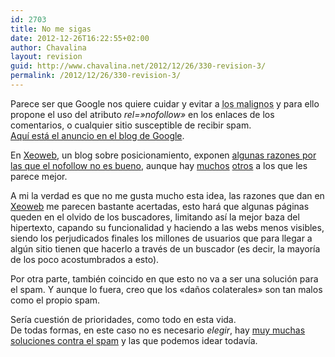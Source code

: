 ```yaml
---
id: 2703
title: No me sigas
date: 2012-12-26T16:22:55+02:00
author: Chavalina
layout: revision
guid: http://www.chavalina.net/2012/12/26/330-revision-3/
permalink: /2012/12/26/330-revision-3/
---
```

Parece ser que Google nos quiere cuidar y evitar a <acronym title="spammers">los malignos</acronym> y para ello propone el uso del atributo _rel=»nofollow»_ en los enlaces de los comentarios, o cualquier sitio susceptible de recibir spam.  
<a href="http://www.google.com/googleblog/2005/01/preventing-comment-spam.html" target="_blank">Aquí está el anuncio en el blog de Google</a>.

En <a href="http://xeoweb.bitacoras.com" target="_blank">Xeoweb</a>, un blog sobre posicionamiento, exponen <a href="http://xeoweb.bitacoras.com/2005/01/19/contra-el-no-follow/" target="_blank">algunas razones por las que el nofollow no es bueno</a>, aunque hay <a href="http://www.proyectoisla.com/mangasverdes/index.php?p=520" target="_blank">muchos</a> <a href="http://www.minid.net/archivos/categorias/google/atributo_qno_me_sigasq_de_google.php" target="_blank">otros</a> a los que les parece mejor.

A mi la verdad es que no me gusta mucho esta idea, las razones que dan en <a href="http://xeoweb.bitacoras.com" target="_blank">Xeoweb</a> me parecen bastante acertadas, esto hará que algunas páginas queden en el olvido de los buscadores, limitando así la mejor baza del hipertexto, capando su funcionalidad y haciendo a las webs menos visibles, siendo los perjudicados finales los millones de usuarios que para llegar a algún sitio tienen que hacerlo a través de un buscador (es decir, la mayoría de los poco acostumbrados a esto).

Por otra parte, también coincido en que esto no va a ser una solución para el spam. Y aunque lo fuera, creo que los «da&ntilde;os colaterales» son tan malos como el propio spam. 

Sería cuestión de prioridades, como todo en esta vida.  
De todas formas, en este caso no es necesario _elegir_, hay <a href="http://www.proyectoisla.com/mangasverdes/index.php?p=381" target="_blank">muy muchas soluciones contra el spam</a> y las que podemos idear todavía.